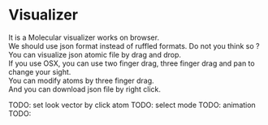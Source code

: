 # Visualizer
It is a Molecular visualizer works on browser.  
We should use json format instead of ruffled formats. Do not you think so ?  
You can visualize json atomic file by drag and drop.  
If you use OSX, you can use two finger drag, three finger drag and pan to change your sight.  
You can modify atoms by three finger drag.  
And you can download json file by right click.  

TODO: set look vector by click atom
TODO: select mode
TODO: animation
TODO: 
